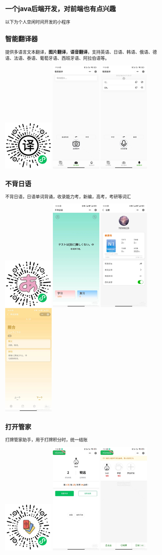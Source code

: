## 一个java后端开发，对前端也有点兴趣
以下为个人空闲时间开发的小程序

## 智能翻译器
提供多语言文本翻译，**图片翻译**，**语音翻译**，支持英语、日语、韩语、俄语、德语、法语、泰语、葡萄牙语、西班牙语、阿拉伯语等。

<img src="./翻译.jpg" width="150px">
<img src="./翻译1.jpg" width="150px">
<img src="./翻译2.jpg" width="150px">



## 不背日语
不背日语，日语单词背诵，收录能力考，新编，高考，考研等词汇

<img src="./不背.jpg" width="150px">
<img src="./不背1.jpg" width="150px">
<img src="./不背2.jpg" width="150px">
<img src="./不背3.jpg" width="150px">

## 打开管家
打牌管家助手，用于打牌积分时，统一结账

<img src="./打牌.jpg" width="150px">
<img src="./打牌1.jpg" width="150px">
<img src="./打牌2.jpg" width="150px">


